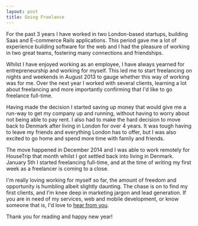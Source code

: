 ```yaml
---
layout: post
title: Going Freelance
---
```


For the past 3 years I have worked in two London-based startups, building Saas
and E-commerce Rails applications. This period gave me a lot of experience
building software for the web and I had the pleasure of working in two great
teams, fostering many connections and friendships.

Whilst I have enjoyed working as an employee, I have always yearned for
entrepreneurship and working for myself. This led me to start freelancing on
nights and weekends in August 2013 to gauge whether this way of working was for
me. Over the next year I worked with several clients, learning a lot about
freelancing and more importantly confirming that I'd like to go freelance
full-time.

Having made the decision I started saving up money that would give me a run-way
to get my company up and running, without having to worry about not being able
to pay rent. I also had to make the hard decision to move back to Denmark after
living in London for over 4 years. It was tough having to leave my friends and
everything London has to offer, but I was also excited to go home and spend more
time with family and friends.

The move happened in December 2014 and I was able to work remotely for
HouseTrip that month whilst I got settled back into living in Denmark. January
5th I started freelancing full-time, and at the time of writing my first week as
a freelancer is coming to a close.

I'm really loving working for myself so far, the amount of freedom and
opportunity is humbling albeit slightly daunting. The chase is on to find my
first clients, and I'm knee deep in marketing jargon and lead generation. If you
are in need of my services, web and mobile development, or know someone
that is, I'd love to [hear from you](mailto:thejspr@gmail.com).

Thank you for reading and happy new year!
